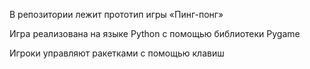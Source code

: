 В репозитории лежит прототип игры «Пинг-понг»

Игра реализована на языке Python с помощью библиотеки Pygame

Игроки управляют ракетками с помощью клавиш
